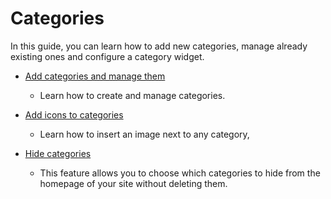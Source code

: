 # Categories

In this guide, you can learn how to  add new categories,  manage already existing ones and configure a category widget. 

* [ Add categories and manage them](Classifieds-how-to-add-new-categories-and-manage-them.md)
   -   Learn how to create and manage categories.
 
* [ Add icons to categories](Classifieds-add-icons-to-categoires.md)
   -  Learn how to insert an image next to any category,
  
*  [Hide categories](Classifieds-hide-categories.md)
   -  This feature allows you to choose which categories to hide from the homepage of your site without deleting them.
